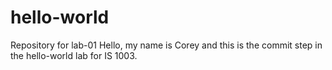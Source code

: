 # hello-world
Repository for lab-01 
Hello, my name is Corey and this is the commit step in the 
hello-world lab for IS 1003.
